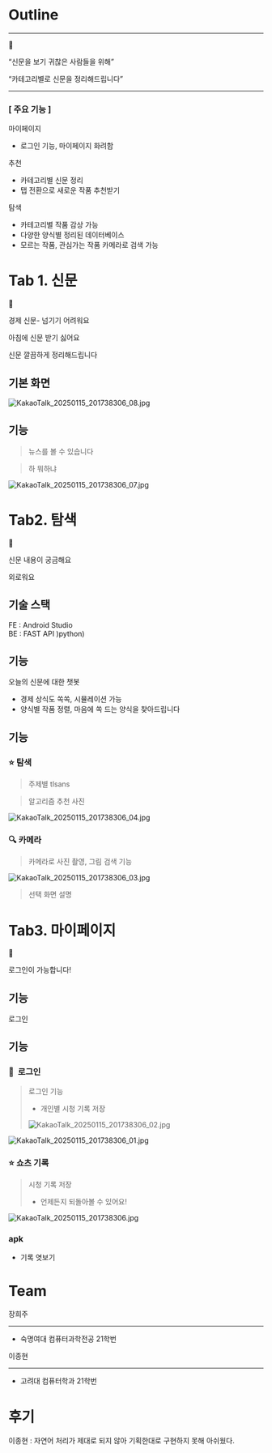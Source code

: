 # Outline

---

<aside>
🔎

“신문을 보기 귀찮은 사람들을 위해”

“카테고리별로 신문을 정리해드립니다”

</aside>

---

### [ 주요 기능 ]

마이페이지

- 로그인 기능, 마이페이지 화려함

추천

- 카테고리별 신문 정리
- 탭 전환으로 새로운 작품 추천받기

탐색

- 카테고리별 작품 감상 가능
- 다양한 양식별 정리된 데이터베이스
- 모르는 작품, 관심가는 작품 카메라로 검색 가능

# Tab 1. 신문

<aside>
📓

경제 신문- 넘기기 어려워요

아침에 신문 받기 싫어요

신문 깔끔하게 정리해드립니다

</aside>

<aside>

## 기본 화면

![KakaoTalk_20250115_201738306_08.jpg](https://prod-files-secure.s3.us-west-2.amazonaws.com/f6cb388f-3934-47d6-9928-26d2e10eb0fc/4a61ab7c-5eb3-4079-94a9-46eef9dcf1be/KakaoTalk_20250115_201738306_08.jpg)

</aside>

<aside>

## 기능

> 뉴스를 볼 수 있습니다
> 

> 하 뭐하냐
> 
</aside>

![KakaoTalk_20250115_201738306_07.jpg](https://prod-files-secure.s3.us-west-2.amazonaws.com/f6cb388f-3934-47d6-9928-26d2e10eb0fc/0d5d0939-3383-418a-b4a2-9438599bfa6a/KakaoTalk_20250115_201738306_07.jpg)

# Tab2. 탐색

<aside>
🔎

신문 내용이 궁금해요

외로워요

</aside>

<aside>

## 기술 스택 
FE : Android Studio <br>
BE : FAST API )python) <br> 
## 기능

오늘의 신문에 대한 챗봇

- 경제 상식도 쏙쏙, 시뮬레이션 가능
- 양식별 작품 정렬, 마음에 쏙 드는 양식을 찾아드립니다
</aside>

<aside>

## 기능

### ⭐️ 탐색

> 주제별 tlsans
> 

> 알고리즘 추천 사진
> 

![KakaoTalk_20250115_201738306_04.jpg](https://prod-files-secure.s3.us-west-2.amazonaws.com/f6cb388f-3934-47d6-9928-26d2e10eb0fc/4c7f0dcd-7558-47d1-a3a1-a162c374e07c/KakaoTalk_20250115_201738306_04.jpg)

### 🔍 카메라

> 카메라로 사진 촬영, 그림 검색 기능
> 

![KakaoTalk_20250115_201738306_03.jpg](https://prod-files-secure.s3.us-west-2.amazonaws.com/f6cb388f-3934-47d6-9928-26d2e10eb0fc/cf0903fd-fd3b-42d1-9189-cce1b4a81ce9/KakaoTalk_20250115_201738306_03.jpg)

> 선택 화면 설명
> 
</aside>

# Tab3. 마이페이지

<aside>
🔄

로그인이 가능합니다!

</aside>

<aside>

## 기능

로그인

</aside>

<aside>

## 기능

### 🧭  로그인

> 로그인 기능
> 
> - 개인별 시청 기록 저장
> 
> ![KakaoTalk_20250115_201738306_02.jpg](https://prod-files-secure.s3.us-west-2.amazonaws.com/f6cb388f-3934-47d6-9928-26d2e10eb0fc/f419abca-8dad-4613-b36b-a7d27746df03/KakaoTalk_20250115_201738306_02.jpg)
> 

![KakaoTalk_20250115_201738306_01.jpg](https://prod-files-secure.s3.us-west-2.amazonaws.com/f6cb388f-3934-47d6-9928-26d2e10eb0fc/10563357-ff58-4701-bedb-0c5494a5ddfb/KakaoTalk_20250115_201738306_01.jpg)

### ⭐️ 쇼츠 기록

> 시청 기록 저장
> 
> - 언제든지 되돌아볼 수 있어요!

![KakaoTalk_20250115_201738306.jpg](https://prod-files-secure.s3.us-west-2.amazonaws.com/f6cb388f-3934-47d6-9928-26d2e10eb0fc/906d705b-88e8-4737-8ceb-f513d1d87661/KakaoTalk_20250115_201738306.jpg)

</aside>

### apk

- 기록 엿보기
    
    []()
    

# Team

장희주

---

- 숙명여대 컴퓨터과학전공 21학번

이종현

---

- 고려대 컴퓨터학과 21학번

# 후기

<aside>

이종현 : 자연어 처리가 제대로 되지 않아 기획한대로 구현하지 못해 아쉬웠다. 

</aside>
